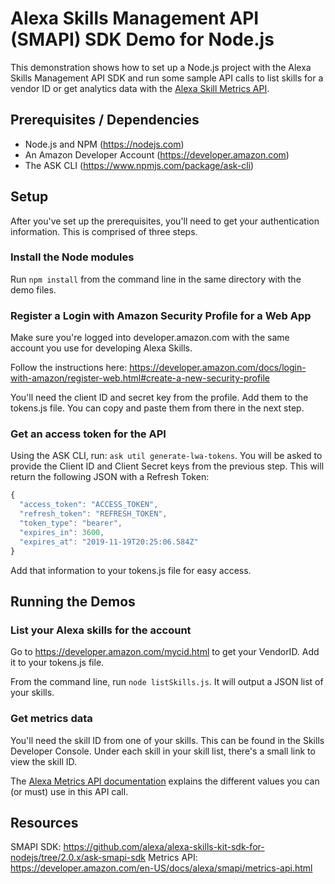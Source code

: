 # Alexa Skills Management API (SMAPI) SDK Demo for Node.js 
This demonstration shows how to set up a Node.js project with the Alexa Skills Management API SDK and run some sample API calls to list skills for a vendor ID or get analytics data with the [Alexa Skill Metrics API](https://developer.amazon.com/en-US/docs/alexa/smapi/metrics-api.html/). 

## Prerequisites / Dependencies
* Node.js and NPM (https://nodejs.com)
* An Amazon Developer Account (https://developer.amazon.com)
* The ASK CLI (https://www.npmjs.com/package/ask-cli)

## Setup
After you've set up the prerequisites, you'll need to get your authentication information. This is comprised of three steps.

### Install the Node modules

Run `npm install` from the command line in the same directory with the demo files.

### Register a Login with Amazon Security Profile for a Web App

Make sure you're logged into developer.amazon.com with the same account you use for developing Alexa Skills.

Follow the instructions here: https://developer.amazon.com/docs/login-with-amazon/register-web.html#create-a-new-security-profile

You'll need the client ID and secret key from the profile. Add them to the tokens.js file. You can copy and paste them from there in the next step. 

### Get an access token for the API

Using the ASK CLI, run: `ask util generate-lwa-tokens`. You will be asked to provide the Client ID and Client Secret keys from the previous step. This will return the following JSON with a Refresh Token:
```javascript
{
  "access_token": "ACCESS_TOKEN",
  "refresh_token": "REFRESH_TOKEN",
  "token_type": "bearer",
  "expires_in": 3600,
  "expires_at": "2019-11-19T20:25:06.584Z"
}
```

Add that information to your tokens.js file for easy access.

## Running the Demos

### List your Alexa skills for the account

Go to https://developer.amazon.com/mycid.html to get your VendorID. Add it to your tokens.js file.

From the command line, run `node listSkills.js`. It will output a JSON list of your skills.

### Get metrics data

You'll need the skill ID from one of your skills. This can be found in the Skills Developer Console. Under each skill in your skill list, there's a small link to view the skill ID.

The [Alexa Metrics API documentation](https://developer.amazon.com/en-US/docs/alexa/smapi/metrics-api.html/) explains the different values you can (or must) use in this API call.

## Resources

SMAPI SDK: https://github.com/alexa/alexa-skills-kit-sdk-for-nodejs/tree/2.0.x/ask-smapi-sdk
Metrics API: https://developer.amazon.com/en-US/docs/alexa/smapi/metrics-api.html

